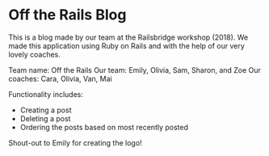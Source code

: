 # Off the Rails Blog

This is a blog made by our team at the Railsbridge workshop (2018). We made this application using Ruby on Rails and with the help of our very lovely coaches. 

Team name: Off the Rails
Our team: Emily, Olivia, Sam, Sharon, and Zoe
Our coaches: Cara, Olivia, Van, Mai

Functionality includes:
* Creating a post
* Deleting a post
* Ordering the posts based on most recently posted

Shout-out to Emily for creating the logo!
